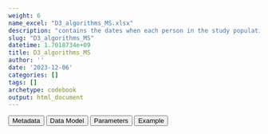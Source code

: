 ```yaml
---
weight: 6
name_excel: "D3_algorithms_MS.xlsx"
description: "contains the dates when each person in the study population becomes positive for MS according to any of the 5 algorithms"
slug: "D3_algorithms_MS"
datetime: 1.7018734e+09
title: D3_algorithms_MS
author: ''
date: '2023-12-06'
categories: []
tags: []
archetype: codebook
output: html_document
---
```


<script src="/rmarkdown-libs/core-js/shim.min.js"></script>
<script src="/rmarkdown-libs/react/react.min.js"></script>
<script src="/rmarkdown-libs/react/react-dom.min.js"></script>
<script src="/rmarkdown-libs/reactwidget/react-tools.js"></script>
<script src="/rmarkdown-libs/htmlwidgets/htmlwidgets.js"></script>
<link href="/rmarkdown-libs/reactable/reactable.css" rel="stylesheet" />
<script src="/rmarkdown-libs/reactable-binding/reactable.js"></script>
<div class="tab">
<button class="tablinks" onclick="openCity(event, &#39;Metadata&#39;)" id="defaultOpen">Metadata</button>
<button class="tablinks" onclick="openCity(event, &#39;Data Model&#39;)">Data Model</button>
<button class="tablinks" onclick="openCity(event, &#39;Parameters&#39;)">Parameters</button>
<button class="tablinks" onclick="openCity(event, &#39;Example&#39;)">Example</button>
</div>
<div id="Metadata" class="tabcontent">
<div id="htmlwidget-1" class="reactable html-widget " style="width:auto;height:600px;"></div>
<script type="application/json" data-for="htmlwidget-1">{"x":{"tag":{"name":"Reactable","attribs":{"data":{"medatata_name":["name of the D3","content of the D3","Unit of observation","Dataset where the list of UoOs is fully listed and with 1 record per UoO","How many observations per UoO","NxUoO","Variables capturing the UoO","Primary key","Parameters",null,null,null,null,null,null,null,null,null,null,null],"metadata_content":["D3_algorithms_MS","contains the dates when each person in the study population becomes positive for MS according to any of the 5 algorithms","a person in the SAP1 study population","D3_study_population_SAP1","as many as the times the person becomes first positive for one of the algorithms (maximum: 5)",">= 0 AND <= 5","person_id algorithm",null,null,null,null,null,null,null,null,null,null,null,null,null]},"columns":[{"id":"medatata_name","name":"medatata_name","type":"character"},{"id":"metadata_content","name":"metadata_content","type":"character"}],"sortable":false,"searchable":true,"pagination":false,"highlight":true,"bordered":true,"striped":true,"style":{"maxWidth":1800},"height":"600px","dataKey":"a998f10942d53583ca6a34d105594b1e"},"children":[]},"class":"reactR_markup"},"evals":[],"jsHooks":[]}</script>
</div>
<div id="Data Model" class="tabcontent">
<div id="htmlwidget-2" class="reactable html-widget " style="width:auto;height:600px;"></div>
<script type="application/json" data-for="htmlwidget-2">{"x":{"tag":{"name":"Reactable","attribs":{"data":{"Variable":["person_id","date","algorithm",null,null,null,null,null,null,null,null,null,null,null,null,null,null,null,null,null],"Description":["unique person identifier","date when the algorithm picks the person as with MS","which algorithm between MS1, ..., MS5",null,null,null,null,null,null,null,null,null,null,null,null,null,null,null,null,null],"Format":["character","date","string",null,null,null,null,null,null,null,null,null,null,null,null,null,null,null,null,null],"Vocabulary":["from cdm persons",null,"MS1\r\nMS2\r\nMS3\r\nMS4\r\nMS5",null,null,null,null,null,null,null,null,null,null,null,null,null,null,null,null,null],"Notes and examples":[null,null,"from Table 3 in the SAP",null,null,null,null,null,null,null,null,null,null,null,null,null,null,null,null,null],"retrieved":[null,null,"from D3_components_MS_SAP1",null,null,null,null,null,null,null,null,null,null,null,null,null,null,null,null,null],"computed":[null,null,null,null,null,null,null,null,null,null,null,null,null,null,null,null,null,null,null,null]},"columns":[{"id":"Variable","name":"Variable","type":"character"},{"id":"Description","name":"Description","type":"character"},{"id":"Format","name":"Format","type":"character"},{"id":"Vocabulary","name":"Vocabulary","type":"character"},{"id":"Notes and examples","name":"Notes and examples","type":"character"},{"id":"retrieved","name":"retrieved","type":"character"},{"id":"computed","name":"computed","type":"logical"}],"sortable":false,"searchable":true,"pagination":false,"highlight":true,"bordered":true,"striped":true,"style":{"maxWidth":1800},"height":"600px","dataKey":"f699bc78e9da1f6265db577829157221"},"children":[]},"class":"reactR_markup"},"evals":[],"jsHooks":[]}</script>
</div>
<div id="Parameters" class="tabcontent">
<div id="htmlwidget-3" class="reactable html-widget " style="width:auto;height:600px;"></div>
<script type="application/json" data-for="htmlwidget-3">{"x":{"tag":{"name":"Reactable","attribs":{"data":{"parameter":[null,null,null,null,null,null,null,null,null,null,null,null,null,null,null,null,null,null,null,null],"value":[null,null,null,null,null,null,null,null,null,null,null,null,null,null,null,null,null,null,null,null]},"columns":[{"id":"parameter","name":"parameter","type":"logical"},{"id":"value","name":"value","type":"logical"}],"sortable":false,"searchable":true,"pagination":false,"highlight":true,"bordered":true,"striped":true,"style":{"maxWidth":1800},"height":"600px","dataKey":"0b8053400ba14f40add5694cabec5db3"},"children":[]},"class":"reactR_markup"},"evals":[],"jsHooks":[]}</script>
</div>
<div id="Example" class="tabcontent">
<div id="htmlwidget-4" class="reactable html-widget " style="width:auto;height:600px;"></div>
<script type="application/json" data-for="htmlwidget-4">{"x":{"tag":{"name":"Reactable","attribs":{"data":{"person_id":["P000001","P000001","P000002",null,null,null,null,null,null,null,null,null,null,null,null,null,null,null,null,null],"date":["2011-01-08T00:00:00Z","2011-01-16T00:00:00Z","2016-03-23T00:00:00Z",null,null,null,null,null,null,null,null,null,null,null,null,null,null,null,null,null],"algorithm":["M1","M2","M1",null,null,null,null,null,null,null,null,null,null,null,null,null,null,null,null,null]},"columns":[{"id":"person_id","name":"person_id","type":"character"},{"id":"date","name":"date","type":"Date"},{"id":"algorithm","name":"algorithm","type":"character"}],"sortable":false,"searchable":true,"pagination":false,"highlight":true,"bordered":true,"striped":true,"style":{"maxWidth":1800},"height":"600px","dataKey":"6cc2fa113f27ffe445a2256b3c012244"},"children":[]},"class":"reactR_markup"},"evals":[],"jsHooks":[]}</script>
</div>
